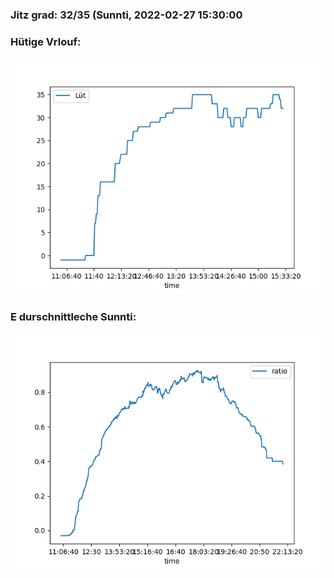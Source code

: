 ### Jitz grad: 32/35 (Sunnti, 2022-02-27 15:30:00

### Hütige Vrlouf:
![Graph](Today.png)

### E durschnittleche Sunnti:
![Graph](Sunnti.png)